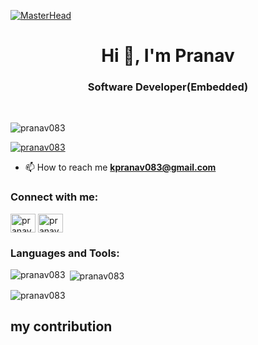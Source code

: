[![MasterHead](https://cdn-bfimj.nitrocdn.com/AYZiVYYULnpCOzBEapjCcUYTWKoTHvaR/assets/static/optimized/rev-6e942e7/wp-content/uploads/2016/04/nature-european-lakes-dark.jpg)](https://zmoussam.io)
<h1 align="center">Hi 👋, I'm Pranav</h1>
<h3 align="center">Software Developer(Embedded) </h3>
<!--<img align="right" alt="Coding" width="400" src="https://cdn.dribbble.com/users/1059583/screenshots/4171367/coding-freak.gif">-->
<!-- - 🌱 I’m currently learning everything 
- 🥅 2022 Goals: Learn more about web3 
<br> -->

<br>
<p align="left"> <img src="https://komarev.com/ghpvc/?username=pranav083&label=Profile%20views&color=0e75b6&style=flat" alt="pranav083" /> </p>

<p align="left"> <a href="https://twitter.com/pranav083" target="blank"><img src="https://img.shields.io/twitter/follow/pranav083?logo=twitter&style=for-the-badge" alt="pranav083" /></a> </p>

<!-- - 🌱 I’m currently learning **MERN, React Native,PHP** -->

- 📫 How to reach me **kpranav083@gmail.com**

<h3 align="left">Connect with me:</h3>
<p align="left">
<a href="https://twitter.com/pranav083" target="blank"><img align="center" src="https://raw.githubusercontent.com/rahuldkjain/github-profile-readme-generator/master/src/images/icons/Social/twitter.svg" alt="pranav083" height="30" width="40" /></a>
<a href="https://linkedin.com/in/pranav083" target="blank"><img align="center" src="https://raw.githubusercontent.com/rahuldkjain/github-profile-readme-generator/master/src/images/icons/Social/linked-in-alt.svg" alt="pranav083" height="30" width="40" /></a>
<!-- <a href="https://fb.com/" target="blank"><img align="center" src="https://raw.githubusercontent.com/rahuldkjain/github-profile-readme-generator/master/src/images/icons/Social/facebook.svg" alt=pranav083" height="30" width="40" /></a> -->
<!-- <a href="https://instagram.com/zakaria_mossami" target="blank"><img align="center" src="https://raw.githubusercontent.com/rahuldkjain/github-profile-readme-generator/master/src/images/icons/Social/instagram.svg" alt="pranav083" height="30" width="40" /></a> -->
</p>

<h3 align="left">Languages and Tools:</h3>
<!-- <p align="left"> <a href="https://getbootstrap.com" target="_blank" rel="noreferrer"> <img src="https://raw.githubusercontent.com/devicons/devicon/master/icons/bootstrap/bootstrap-plain-wordmark.svg" alt="bootstrap" width="40" height="40"/> </a> <a href="https://www.cprogramming.com/" target="_blank" rel="noreferrer"> <img src="https://raw.githubusercontent.com/devicons/devicon/master/icons/c/c-original.svg" alt="c" width="40" height="40"/> </a> <a href="https://www.w3schools.com/css/" target="_blank" rel="noreferrer"> <img src="https://raw.githubusercontent.com/devicons/devicon/master/icons/css3/css3-original-wordmark.svg" alt="css3" width="40" height="40"/> </a> <a href="https://expressjs.com" target="_blank" rel="noreferrer"> <img src="https://raw.githubusercontent.com/devicons/devicon/master/icons/express/express-original-wordmark.svg" alt="express" width="40" height="40"/> </a> <a href="https://git-scm.com/" target="_blank" rel="noreferrer"> <img src="https://www.vectorlogo.zone/logos/git-scm/git-scm-icon.svg" alt="git" width="40" height="40"/> </a> <a href="https://www.w3.org/html/" target="_blank" rel="noreferrer"> <img src="https://raw.githubusercontent.com/devicons/devicon/master/icons/html5/html5-original-wordmark.svg" alt="html5" width="40" height="40"/> </a> <a href="https://www.java.com" target="_blank" rel="noreferrer"> <img src="https://raw.githubusercontent.com/devicons/devicon/master/icons/java/java-original.svg" alt="java" width="40" height="40"/> </a> <a href="https://developer.mozilla.org/en-US/docs/Web/JavaScript" target="_blank" rel="noreferrer"> <img src="https://raw.githubusercontent.com/devicons/devicon/master/icons/javascript/javascript-original.svg" alt="javascript" width="40" height="40"/> </a> <a href="https://www.linux.org/" target="_blank" rel="noreferrer"> <img src="https://raw.githubusercontent.com/devicons/devicon/master/icons/linux/linux-original.svg" alt="linux" width="40" height="40"/> </a> <a href="https://www.mathworks.com/" target="_blank" rel="noreferrer"> <img src="https://upload.wikimedia.org/wikipedia/commons/2/21/Matlab_Logo.png" alt="matlab" width="40" height="40"/> </a> <a href="https://www.mongodb.com/" target="_blank" rel="noreferrer"> <img src="https://raw.githubusercontent.com/devicons/devicon/master/icons/mongodb/mongodb-original-wordmark.svg" alt="mongodb" width="40" height="40"/> </a> <a href="https://www.mysql.com/" target="_blank" rel="noreferrer"> <img src="https://raw.githubusercontent.com/devicons/devicon/master/icons/mysql/mysql-original-wordmark.svg" alt="mysql" width="40" height="40"/> </a> <a href="https://nodejs.org" target="_blank" rel="noreferrer"> <img src="https://raw.githubusercontent.com/devicons/devicon/master/icons/nodejs/nodejs-original-wordmark.svg" alt="nodejs" width="40" height="40"/> </a> <a href="https://www.php.net" target="_blank" rel="noreferrer"> <img src="https://raw.githubusercontent.com/devicons/devicon/master/icons/php/php-original.svg" alt="php" width="40" height="40"/> </a> <a href="https://postman.com" target="_blank" rel="noreferrer"> <img src="https://www.vectorlogo.zone/logos/getpostman/getpostman-icon.svg" alt="postman" width="40" height="40"/> </a> <a href="https://reactjs.org/" target="_blank" rel="noreferrer"> <img src="https://raw.githubusercontent.com/devicons/devicon/master/icons/react/react-original-wordmark.svg" alt="react" width="40" height="40"/> </a> <a href="https://reactnative.dev/" target="_blank" rel="noreferrer"> <img src="https://reactnative.dev/img/header_logo.svg" alt="reactnative" width="40" height="40"/> </a> </p> -->

<p><img align="left" src="https://github-readme-stats.vercel.app/api/top-langs?username=pranav083&show_icons=true&locale=en&layout=compact" alt="pranav083" /></p>

<p>&nbsp;<img align="center" src="https://github-readme-stats.vercel.app/api?username=pranav083&show_icons=true&locale=en" alt="pranav083" /></p>

<p><img align="center" src="https://github-readme-streak-stats.herokuapp.com/?user=pranav083&" alt="pranav083" /></p>

## my contribution 

<!-- ![snake gif](https://github.com/pranav083/pranav083/blob/output/github-contribution-grid-snake.gif) -->
<!---
pranav083/pranav083 is a ✨ special ✨ repository because its `README.md` (this file) appears on your GitHub profile.
You can click the Preview link to take a look at your changes.
--->
